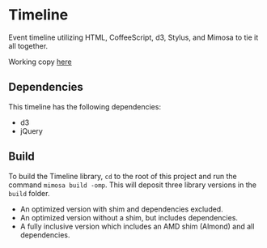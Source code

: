 # Timeline

Event timeline utilizing HTML, CoffeeScript, d3, Stylus, and Mimosa to tie it all together.

Working copy [here](http://timeline-d3.herokuapp.com/)

## Dependencies
This timeline has the following dependencies:
* d3
* jQuery

## Build
To build the Timeline library, `cd` to the root of this project and run the command `mimosa build -omp`.  This will deposit three library versions in the `build` folder.
* An optimized version with shim and dependencies excluded.
* An optimized version without a shim, but includes dependencies.
* A fully inclusive version which includes an AMD shim (Almond) and all dependencies.
